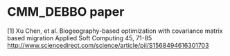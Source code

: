 # CMM_DEBBO paper
[1] Xu Chen, et al. Biogeography-based optimization with covariance matrix based migration
Applied Soft Computing 45, 71-85
http://www.sciencedirect.com/science/article/pii/S1568494616301703
